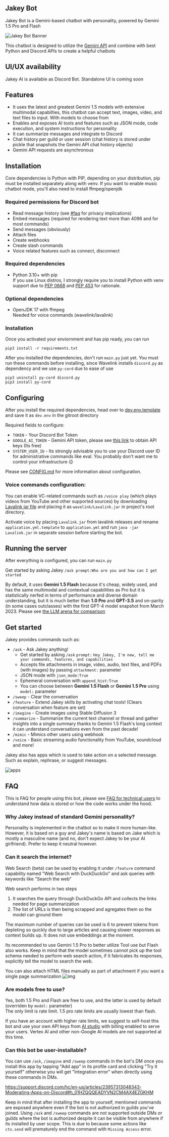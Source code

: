 ## Jakey Bot
Jakey Bot is a Gemini-based chatbot with personality, powered by Gemini 1.5 Pro and Flash

![Jakey Bot Banner](./assets/banner.png)

This chatbot is designed to utilize the [Gemini API](https://aistudio.google.com) and combine with best Python and Discord APIs to create a helpful chatbots

## UI/UX availability
Jakey AI is available as Discord Bot. Standalone UI is coming soon

## Features
- It uses the latest and greatest Gemini 1.5 models with extensive multimodal 
capabilties, this chatbot can accept text, images, video, and text files to input. With models to choose from
- Enables and exposes AI tools and features such as JSON mode, code execution, and system instructions for personality
- It can summarize messages and integrate to Discord
- Chat history per guild or user session (chat history is stored under pickle that snapshots the Gemini API chat history objects)
- Gemini API requests are asynchronous

## Installation
Core dependencies is Python with PIP, depending on your distribution, pip must be installed separately along with venv. If you want to enable music chatbot mode, you'll also need to install ffmpeg/openjdk

### Required permissions for Discord bot
- Read message history (see [#faq](#faq) for privacy implications)
- Embed messages (required for rendering text more than 4096 and for most commands)
- Send messages (obviously)
- Attach files
- Create webhooks
- Create slash commands
- Voice related features such as connect, disconnect

### Required dependencies
- Python 3.10+ with pip \
    If you use Linux distros, I strongly require you to install Python with venv support due to [PEP 0668](https://peps.python.org/pep-0668/) and [PEP 453](https://peps.python.org/pep-0453/) for rationale.

### Optional dependencies
- OpenJDK 17 with ffmpeg \
    Needed for voice commands (wavelink/lavalink)

### Installation
Once you activated your enviornment and has pip ready, you can run
```
pip3 install -r requirements.txt
```

After you installed the dependencies, don't run `main.py` just yet. You must run these commands before installing, since Wavelink installs `discord.py` as dependency and we use `py-cord` due to ease of use
```
pip3 uninstall py-cord discord.py
pip3 install py-cord
```

## Configuring
<!-- Suggested code may be subject to a license. Learn more: ~LicenseLog:3141877449. -->
After you install the required dependencies, head over to [dev.env.template](./dev.env.template) and save it as `dev.env` in the gitroot directory

Required fields to configure:
- `TOKEN` - Your Discord Bot Token
- `GOOGLE_AI_TOKEN` - Gemini API token, please see [this link](https://aistudio.google.com/app/apikey) to obtain API keys (Its free)
- `SYSTEM_USER_ID` - Its strongly advisable you to use your Discord user ID for administrative commands like eval. You probably don't want me to control your infrastructure 😉

Please see [CONFIG.md](./docs/CONFIG.md) for more information about configuration.

### Voice commands configuration:
You can enable VC-related commands such as `/voice play` (which plays videos from YouTube and other supported sources) by downloading [Lavalink jar file](https://github.com/lavalink-devs/Lavalink/releases) and placing it as `wavelink/Lavalink.jar` in project's root directory.

Activate voice by placing `Lavalink.jar` from lavalink releases and rename `application.yml.template` to `application.yml` and run `java -jar Lavalink.jar` in separate session before starting the bot.

## Running the server
After everything is configured, you can run `main.py`

Get started by asking Jakey `/ask prompt:Who are you and how can I get started`

By default, it uses **Gemini 1.5 Flash** because it's cheap, widely used, and has the same multimodal and contextual capabilities as Pro but it is statistically nerfed in terms of performance and diverse domain understanding, but it is much better than **1.0 Pro** and **GPT-3.5** and on-parity (in some cases outclasses) with the first GPT-4 model snapshot from March 2023. Please see [the LLM arena for comparison](https://arena.lmsys.org/)

## Get started
Jakey provides commands such as:
- `/ask` - Ask Jakey anything!
  - Get started by asking `/ask` `prompt:` `Hey Jakey, I'm new, tell me your commands, features, and capabilities`
  - Accepts file attachments in image, video, audio, text files, and PDFs (with images) by passing `attachment:` parameter
  - JSON mode with `json_mode:True`
  - Ephemeral conversation with `append_hist:True`
  - You can choose between **Gemini 1.5 Flash** or **Gemini 1.5 Pro** using `model:` parameter
- `/sweep` - Clear the conversation
- `/feature` - Extend Jakey skills by activating chat tools! (Clears conversation when feature are set)
- `/imagine` - Create images using Stable Diffusion 3
- `/summarize` - Summarize the current text channel or thread and gather insights into a single summary thanks to Gemini 1.5 Flash's long context it can understand conversations even from the past decade!
- `/mimic` - Mimics other users using webhook
- `/voice` - Basic streaming audio functionality from YouTube, soundcloud and more!

Jakey also has apps which is used to take action on a selected message. Such as explain, rephrase, or suggest messages.  

![apps](./assets/apps.png)

## FAQ
This is FAQ for people using this bot, please see [FAQ for technical users](./docs/FAQ.md) to understand how data is stored or how the code works under the hood.

### Why Jakey instead of standard Gemini personality?
Personality is implemented in the chatbot so to make it more human-like. However, it is based on a guy and Jakey's name is based on Jake which is mostly a masculine name (and no, don't expect Jakey to be your AI girlfriend). Prefer to keep it neutral however.

### Can it search the internet?
Web Search (beta) can be used by enabling it under `/feature` command capability named "Web Search with DuckDuckGo" and ask queries with keywords like "Search the web"

Web search performs in two steps
1. It searches the query through DuckDuckGo API and collects the links needed for page summarization
2. The list of URLs is then being scrapped and agregates them so the model can ground them

The maximum number of queries can be used is 6 to prevent tokens from depleting so quickly due to large articles and causing slower responses as context builds up. It does not use embeddings at the moment.

Its recommended to use Gemini 1.5 Pro to better utilize Tool use but Flash also works. Keep in mind that the model sometimes cannot pick up the tool schema needed to perform web search action, if it fabricates its responses, explicitly tell the model to search the web.

You can also attach HTML files manually as part of attachment if you want a single page summarization
![img](./assets/internet.png)

### Are models free to use?
Yes, both 1.5 Pro and Flash are free to use, and the latter is used by default (overriden by `model:` parameter) \
The only limit is rate limit. 1.5 pro rate limits are usually lowest than flash.

If you have an account with higher rate limits, we suggest to self-host this bot and use your own API keys from [AI studio](https://aistudio.google.com) with billing enabled to serve your users. Vertex AI and other non-Google AI models are not supported at this time.

### Can this bot be user-installable?
You can use `/ask`, `/imagine` and `/sweep` commands in the bot's DM once you install this app by tapping "Add app" in its profile card and clicking "Try it yourself" otherwise you will get "Integration error" when directly using these commands in DMs.

https://support.discord.com/hc/en-us/articles/23957313048343-Moderating-Apps-on-Discord#h_01HZQQQEADYVN2CM4AX4EZGKHM

Keep in mind that after installing the app to yourself, mentioned commands are exposed anywhere even if the bot is not authorized in guilds you've joined. Using `/ask` and `/sweep` commands are not supported outside DMs or guilds where the bot is authorized despite it can be visible from anywhere if its installed by user scope. This is due to because some actions like `ctx.send` will prematurely end the command with `Missing Access` error.
